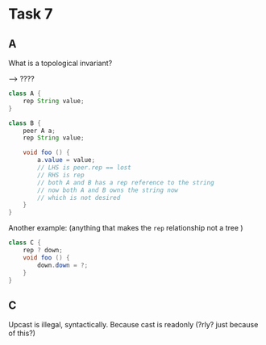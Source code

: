 # Task 7

## A

What is a topological invariant?

--> ????

```java
class A {
    rep String value;
}

class B {
    peer A a;
    rep String value;

    void foo () {
        a.value = value;
        // LHS is peer.rep == lost
        // RHS is rep
        // both A and B has a rep reference to the string
        // now both A and B owns the string now
        // which is not desired
    }
}
```

Another example:
(anything that makes the `rep` relationship not a tree )

```java
class C {
    rep ? down;
    void foo () {
        down.down = ?;
    }
}
```

## C

Upcast is illegal, syntactically. Because cast is readonly (?rly? just because of this?)
